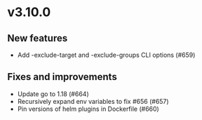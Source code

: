 # v3.10.0

## New features

- Add -exclude-target and -exclude-groups CLI options (#659)

## Fixes and improvements

- Update go to 1.18 (#664)
- Recursively expand env variables to fix #656 (#657)
- Pin versions of helm plugins in Dockerfile (#660)

